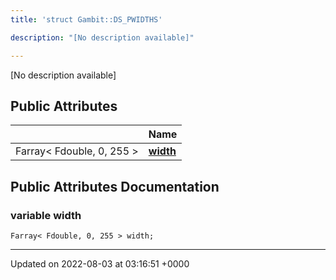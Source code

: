 ```yaml
---
title: 'struct Gambit::DS_PWIDTHS'

description: "[No description available]"

---
```









[No description available]

## Public Attributes

|                | Name           |
| -------------- | -------------- |
| Farray< Fdouble, 0, 255 > | **[width](/documentation/code/darkbit_development/classes/structgambit_1_1ds__pwidths/#variable-width)**  |

## Public Attributes Documentation

### variable width

```
Farray< Fdouble, 0, 255 > width;
```


-------------------------------

Updated on 2022-08-03 at 03:16:51 +0000